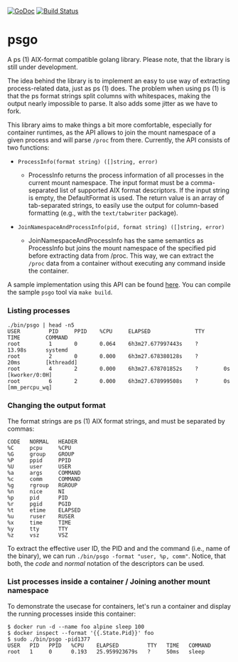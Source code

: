 [![GoDoc](https://godoc.org/github.com/containers/psgo?status.svg)](https://godoc.org/github.com/containers/psgo/ps) [![Build Status](https://travis-ci.org/containers/psgo.svg?branch=master)](https://travis-ci.org/containers/psgo)

# psgo
A ps (1) AIX-format compatible golang library.  Please note, that the library is still under development.

The idea behind the library is to implement an easy to use way of extracting process-related data, just as ps (1) does. The problem when using ps (1) is that the ps format strings split columns with whitespaces, making the output nearly impossible to parse. It also adds some jitter as we have to fork.

This library aims to make things a bit more comfortable, especially for container runtimes, as the API allows to join the mount namespace of a given process and will parse `/proc` from there. Currently, the API consists of two functions:

 - `ProcessInfo(format string) ([]string, error)`
   - ProcessInfo returns the process information of all processes in the current mount namespace. The input format must be a comma-separated list of supported AIX format descriptors.  If the input string is empty, the DefaultFormat is used. The return value is an array of tab-separated strings, to easily use the output for column-based formatting (e.g., with the `text/tabwriter` package).

 - `JoinNamespaceAndProcessInfo(pid, format string) ([]string, error)`
   - JoinNamespaceAndProcessInfo has the same semantics as ProcessInfo but joins the mount namespace of the specified pid before extracting data from /proc.  This way, we can extract the `/proc` data from a container without executing any command inside the container.

A sample implementation using this API can be found [here](https://github.com/containers/psgo/blob/master/psgo.go). You can compile the sample `psgo` tool via `make build`.

### Listing processes
```
./bin/psgo | head -n5
USER         PID     PPID    %CPU     ELAPSED              TTY      TIME        COMMAND
root         1       0       0.064    6h3m27.677997443s    ?        13.98s      systemd
root         2       0       0.000    6h3m27.678380128s    ?        20ms        [kthreadd]
root         4       2       0.000    6h3m27.678701852s    ?        0s          [kworker/0:0H]
root         6       2       0.000    6h3m27.678999508s    ?        0s          [mm_percpu_wq]
```

### Changing the output format
The format strings are ps (1) AIX format strings, and must be separated by commas:
```
CODE   NORMAL   HEADER
%C     pcpu     %CPU
%G     group    GROUP
%P     ppid     PPID
%U     user     USER
%a     args     COMMAND
%c     comm     COMMAND
%g     rgroup   RGROUP
%n     nice     NI
%p     pid      PID
%r     pgid     PGID
%t     etime    ELAPSED
%u     ruser    RUSER
%x     time     TIME
%y     tty      TTY
%z     vsz      VSZ
```

To extract the effective user ID, the PID and and the command (i.e., name of the binary), we can run `./bin/psgo -format "user, %p, comm"`. Notice, that both, the *code* and *normal* notation of the descriptors can be used.

### List processes inside a container / Joining another mount namespace
To demonstrate the usecase for containers, let's run a container and display the running processes inside this container:

```
$ docker run -d --name foo alpine sleep 100
$ docker inspect --format '{{.State.Pid}}' foo
$ sudo ./bin/psgo -pid1377
USER   PID   PPID   %CPU    ELAPSED         TTY   TIME   COMMAND
root   1     0      0.193   25.959923679s   ?     50ms   sleep
```
